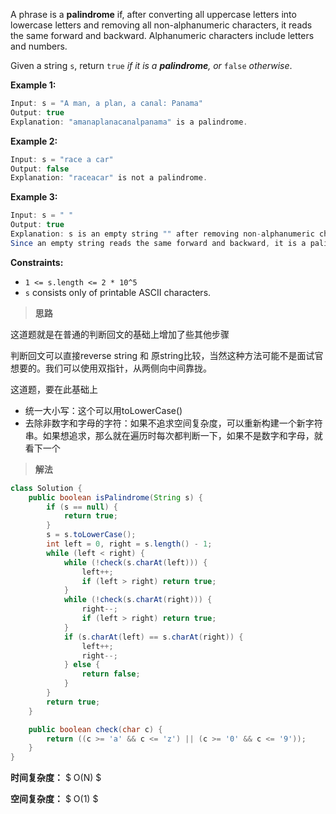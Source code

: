 A phrase is a **palindrome** if, after converting all uppercase letters into lowercase letters and removing all non-alphanumeric characters, it reads the same forward and backward. Alphanumeric characters include letters and numbers.

Given a string `s`, return `true` *if it is a **palindrome**, or* `false` *otherwise*.

 

**Example 1:**

```java
Input: s = "A man, a plan, a canal: Panama"
Output: true
Explanation: "amanaplanacanalpanama" is a palindrome.
```

**Example 2:**

```java
Input: s = "race a car"
Output: false
Explanation: "raceacar" is not a palindrome.
```

**Example 3:**

```java
Input: s = " "
Output: true
Explanation: s is an empty string "" after removing non-alphanumeric characters.
Since an empty string reads the same forward and backward, it is a palindrome.
```

 

**Constraints:**

- `1 <= s.length <= 2 * 10^5`
- `s` consists only of printable ASCII characters.



> **思路**

这道题就是在普通的判断回文的基础上增加了些其他步骤

判断回文可以直接reverse string 和 原string比较，当然这种方法可能不是面试官想要的。我们可以使用双指针，从两侧向中间靠拢。

这道题，要在此基础上

- 统一大小写：这个可以用toLowerCase()
- 去除非数字和字母的字符：如果不追求空间复杂度，可以重新构建一个新字符串。如果想追求，那么就在遍历时每次都判断一下，如果不是数字和字母，就看下一个



> **解法**

```java
class Solution {
    public boolean isPalindrome(String s) {
        if (s == null) {
            return true;
        }
        s = s.toLowerCase();
        int left = 0, right = s.length() - 1;
        while (left < right) {
            while (!check(s.charAt(left))) {
                left++;
                if (left > right) return true;
            }
            while (!check(s.charAt(right))) {
                right--;
                if (left > right) return true;
            }
            if (s.charAt(left) == s.charAt(right)) {
                left++;
                right--;
            } else {
                return false;
            }
        }
        return true;
    }

    public boolean check(char c) {
        return ((c >= 'a' && c <= 'z') || (c >= '0' && c <= '9'));
    }
}
```

**时间复杂度：** $ O(N) $

**空间复杂度：** $ O(1) $
